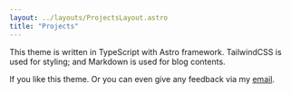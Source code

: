 ```yaml
---
layout: ../layouts/ProjectsLayout.astro
title: "Projects"
---
```




This theme is written in TypeScript with Astro framework. TailwindCSS is used for styling; and Markdown is used for blog contents.


If you like this theme. 
Or you can even give any feedback via my [email](mailto:jalexandre.xavier@gmail.com).
